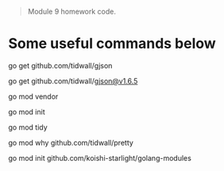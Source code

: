> Module 9 homework code.

# Some useful commands below

go get github.com/tidwall/gjson

go get github.com/tidwall/gjson@v1.6.5

go mod vendor

go mod init 

go mod tidy

go mod why github.com/tidwall/pretty

go mod init github.com/koishi-starlight/golang-modules
